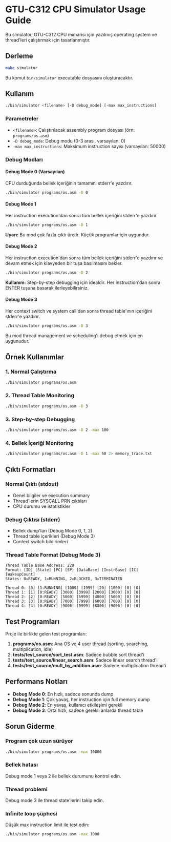 # GTU-C312 CPU Simulator Usage Guide

Bu simülatör, GTU-C312 CPU mimarisi için yazılmış operating system ve thread'leri çalıştırmak için tasarlanmıştır.

## Derleme

```bash
make simulator
```

Bu komut `bin/simulator` executable dosyasını oluşturacaktır.

## Kullanım

```bash
./bin/simulator <filename> [-D debug_mode] [-max max_instructions]
```

### Parametreler

- `<filename>`: Çalıştırılacak assembly program dosyası (örn: `programs/os.asm`)
- `-D debug_mode`: Debug modu (0-3 arası, varsayılan: 0)
- `-max max_instructions`: Maksimum instruction sayısı (varsayılan: 50000)

### Debug Modları

#### Debug Mode 0 (Varsayılan)
CPU durduğunda bellek içeriğinin tamamını stderr'e yazdırır.

```bash
./bin/simulator programs/os.asm -D 0
```

#### Debug Mode 1
Her instruction execution'dan sonra tüm bellek içeriğini stderr'e yazdırır.

```bash
./bin/simulator programs/os.asm -D 1
```

**Uyarı:** Bu mod çok fazla çıktı üretir. Küçük programlar için uygundur.

#### Debug Mode 2
Her instruction execution'dan sonra tüm bellek içeriğini stderr'e yazdırır ve devam etmek için klavyeden bir tuşa basılmasını bekler.

```bash
./bin/simulator programs/os.asm -D 2
```

**Kullanım:** Step-by-step debugging için idealdir. Her instruction'dan sonra ENTER tuşuna basarak ilerleyebilirsiniz.

#### Debug Mode 3
Her context switch ve system call'dan sonra thread table'ının içeriğini stderr'e yazdırır.

```bash
./bin/simulator programs/os.asm -D 3
```

Bu mod thread management ve scheduling'i debug etmek için en uygunudur.

## Örnek Kullanımlar

### 1. Normal Çalıştırma
```bash
./bin/simulator programs/os.asm
```

### 2. Thread Table Monitoring
```bash
./bin/simulator programs/os.asm -D 3
```

### 3. Step-by-step Debugging
```bash
./bin/simulator programs/os.asm -D 2 -max 100
```

### 4. Bellek İçeriği Monitoring
```bash
./bin/simulator programs/os.asm -D 1 -max 50 2> memory_trace.txt
```

## Çıktı Formatları

### Normal Çıktı (stdout)
- Genel bilgiler ve execution summary
- Thread'lerin SYSCALL PRN çıktıları
- CPU durumu ve istatistikler

### Debug Çıktısı (stderr)
- Bellek dump'ları (Debug Mode 0, 1, 2)
- Thread table içerikleri (Debug Mode 3)
- Context switch bildirimleri

### Thread Table Format (Debug Mode 3)
```
Thread Table Base Address: 220
Format: [ID] [State] [PC] [SP] [DataBase] [InstrBase] [IC] [WakeupCount]
States: 0=READY, 1=RUNNING, 2=BLOCKED, 3=TERMINATED

Thread 0: [0] [1:RUNNING] [1000] [1999] [20] [1000] [0] [0]
Thread 1: [1] [0:READY] [3000] [3999] [2000] [3000] [0] [0]
Thread 2: [2] [0:READY] [5000] [5999] [4000] [5000] [0] [0]
Thread 3: [3] [0:READY] [7000] [7999] [6000] [7000] [0] [0]
Thread 4: [4] [0:READY] [9000] [9999] [8000] [9000] [0] [0]
```

## Test Programları

Proje ile birlikte gelen test programları:

1. **programs/os.asm**: Ana OS ve 4 user thread (sorting, searching, multiplication, idle)
2. **tests/test_source/sort_test.asm**: Sadece bubble sort thread'i
3. **tests/test_source/linear_search.asm**: Sadece linear search thread'i
4. **tests/test_source/mult_by_addition.asm**: Sadece multiplication thread'i

## Performans Notları

- **Debug Mode 0**: En hızlı, sadece sonunda dump
- **Debug Mode 1**: Çok yavaş, her instruction için full memory dump
- **Debug Mode 2**: En yavaş, kullanıcı etkileşimi gerekli
- **Debug Mode 3**: Orta hızlı, sadece gerekli anlarda thread table

## Sorun Giderme

### Program çok uzun sürüyor
```bash
./bin/simulator programs/os.asm -max 10000
```

### Bellek hatası
Debug mode 1 veya 2 ile bellek durumunu kontrol edin.

### Thread problemi
Debug mode 3 ile thread state'lerini takip edin.

### Infinite loop şüphesi
Düşük max instruction limit ile test edin:
```bash
./bin/simulator programs/os.asm -max 1000
```
